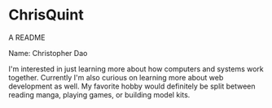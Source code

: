 # ChrisQuint
 A README


Name: Christopher Dao

I'm interested in just learning more about how computers and systems work together. Currently I'm also curious on learning 
more about web development as well. My favorite hobby would definitely be split between reading manga, playing games, or building
model kits. 